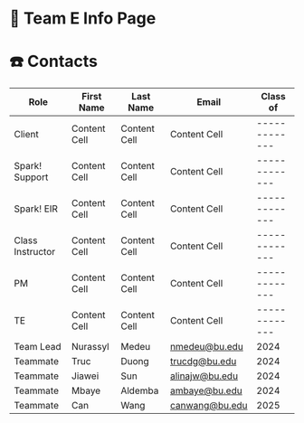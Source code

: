 # 🐼 Team E Info Page
# ☎️ Contacts

| Role             | First Name    | Last Name    | Email          | Class of     |
| -------------    | ------------- |------------- |-------------   |------------- |
| Client           | Content Cell  |Content Cell  |Content Cell    |------------- |
| Spark! Support   | Content Cell  |Content Cell  |Content Cell    |------------- |
| Spark! EIR       | Content Cell  |Content Cell  |Content Cell    |------------- |
| Class Instructor | Content Cell  |Content Cell  |Content Cell    |------------- |
| PM               | Content Cell  |Content Cell  |Content Cell    |------------- |
| TE               | Content Cell  |Content Cell  |Content Cell    |------------- |
| Team Lead        | Nurassyl      |Medeu         |nmedeu@bu.edu   |2024          |
| Teammate         | Truc          |Duong         |trucdg@bu.edu   |2024          |
| Teammate         | Jiawei        |Sun           |alinajw@bu.edu  |2024          |
| Teammate         | Mbaye         |Aldemba       |ambaye@bu.edu   |2024          |
| Teammate         | Can           |Wang          |canwang@bu.edu  |2025          |


